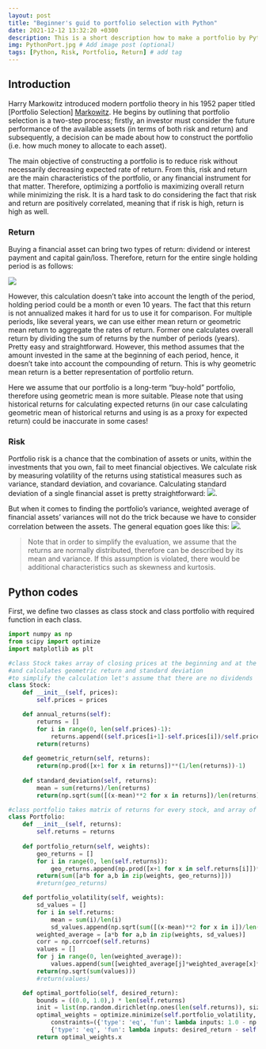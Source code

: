 ```yaml
---
layout: post
title: "Beginner's guid to portfolio selection with Python"
date: 2021-12-12 13:32:20 +0300
description: This is a short description how to make a portfolio by Python. # Add post description (optional)
img: PythonPort.jpg # Add image post (optional)
tags: [Python, Risk, Portfolio, Return] # add tag
---
```


## Introduction
Harry Markowitz introduced modern portfolio theory in his 1952 paper titled [Portfolio Selection] [Markowitz]. He begins by outlining that portfolio selection is a two-step process; firstly, an investor must consider the future performance of the available assets (in terms of both risk and return) and subsequently, a decision can be made about how to construct the portfolio (i.e. how much money to allocate to each asset).

The main objective of constructing a portfolio is to reduce risk without necessarily decreasing expected rate of return. From this, risk and return are the main characteristics of the portfolio, or any financial instrument for that matter. Therefore, optimizing a portfolio is maximizing overall return while minimizing the risk. It is a hard task to do considering the fact that risk and return are positively correlated, meaning that if risk is high, return is high as well.

### Return
Buying a financial asset can bring two types of return: dividend or interest payment and capital gain/loss. Therefore, return for the entire single holding period is as follows:

<img src="https://render.githubusercontent.com/render/math?math=R%20%3D%20capital%20gain%20%2B%20dividend%20yeild%20%3D%20%5Cfrac%7BP_%7Bt%7D-P_%7Bt-1%7D%2BD_%7Bt%7D%7D%7BP_%7Bt-1%7D%7D">

However, this calculation doesn’t take into account the length of the period, holding period could be a month or even 10 years. The fact that this return is not annualized makes it hard for us to use it for comparison.
For multiple periods, like several years, we can use either mean return or geometric mean return to aggregate the rates of return. Former one calculates overall return by dividing the sum of returns by the number of periods (years). Pretty easy and straightforward. However, this method assumes that the amount invested in the same at the beginning of each period, hence, it doesn’t take into account the compounding of return. This is why geometric mean return is a better representation of portfolio return.

Here we assume that our portfolio is a long-term “buy-hold” portfolio, therefore using geometric mean is more suitable. Please note that using historical returns for calculating expected returns (in our case calculating geometric mean of historical returns and using is as a proxy for expected return) could be inaccurate in some cases!

### Risk
Portfolio risk is a chance that the combination of assets or units, within the investments that you own, fail to meet financial objectives.
We calculate risk by measuring volatility of the returns using statistical measures such as variance, standard deviation, and covariance. Calculating standard deviation of a single financial asset is pretty straightforward: <img src="https://render.githubusercontent.com/render/math?math=%5Csigma%20%3D%20%5Csqrt%7B%5Cfrac%7B1%7D%7BN%7D%20%5Csum_%7Bi%3D1%7D%5EN%20(x_i%20-%20%5Cmu)%5E2%7D%20">.

But when it comes to finding the portfolio’s variance, weighted average of financial assets’ variances will not do the trick because we have to consider correlation between the assets. The general equation goes like this:
<img src="https://render.githubusercontent.com/render/math?math=%5Csigma%5E2%20%3D%20%20%5Csum_%7Bi%2Cj%3D1%7D%5EN%20%20%20w_%7Bi%7D%20w_%7Bj%7D%20Cov(R_%7Bi%7D%20R_%7Bj%7D)">.

>Note that in order to simplify the evaluation, we assume that the returns are normally distributed, therefore can be described by its mean and variance. If this assumption is violated, there would be additional characteristics such as skewness and kurtosis.

## Python codes
First, we define two classes as class stock and class portfolio with required function in each class. 

```python
import numpy as np
from scipy import optimize 
import matplotlib as plt

#class Stock takes array of closing prices at the beginning and at the end of the year
#and calculates geometric return and standard deviation
#to simplify the calculation let's assume that there are no dividends
class Stock:
    def __init__(self, prices):
        self.prices = prices

    def annual_returns(self):
        returns = []
        for i in range(0, len(self.prices)-1):
            returns.append((self.prices[i+1]-self.prices[i])/self.prices[i])
        return(returns)
            
    def geometric_return(self, returns):
        return(np.prod([x+1 for x in returns])**(1/len(returns))-1)
    
    def standard_deviation(self, returns):
        mean = sum(returns)/len(returns)
        return(np.sqrt(sum([(x-mean)**2 for x in returns])/len(returns)))

#class portfolio takes matrix of returns for every stock, and array of their weights
class Portfolio:
    def __init__(self, returns):
        self.returns = returns
    
    def portfolio_return(self, weights):
        geo_returns = []
        for i in range(0, len(self.returns)):        
            geo_returns.append(np.prod([x+1 for x in self.returns[i]])**(1/len(self.returns[i]))-1)
        return(sum([a*b for a,b in zip(weights, geo_returns)]))
        #return(geo_returns)

    def portfolio_volatility(self, weights):
        sd_values = []
        for i in self.returns:
            mean = sum(i)/len(i)
            sd_values.append(np.sqrt(sum([(x-mean)**2 for x in i])/len(i)))
        weighted_average = [a*b for a,b in zip(weights, sd_values)]
        corr = np.corrcoef(self.returns)
        values = []
        for j in range(0, len(weighted_average)):
            values.append(sum([weighted_average[j]*weighted_average[x]*corr[j,x] for x in range(0,len(weighted_average))]))
        return(np.sqrt(sum(values)))
        #return(values)

    def optimal_portfolio(self, desired_return):
        bounds = ((0.0, 1.0),) * len(self.returns)
        init = list(np.random.dirichlet(np.ones(len(self.returns)), size= 1)[0])
        optimal_weights = optimize.minimize(self.portfolio_volatility, init, method='SLSQP',
            constraints=({'type': 'eq', 'fun': lambda inputs: 1.0 - np.sum(inputs)},
            {'type': 'eq', 'fun': lambda inputs: desired_return - self.portfolio_return(weights=inputs)}), bounds = bounds)
        return optimal_weights.x

```




[Markowitz]: https://www.math.hkust.edu.hk/~maykwok/courses/ma362/07F/markowitz_JF.pdf


